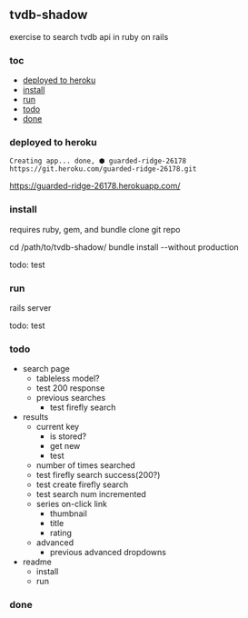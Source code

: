## tvdb-shadow

exercise to search tvdb api in ruby on rails


### toc

- [deployed to heroku]
- [install]
- [run]
- [todo]
- [done]


### deployed to heroku

    Creating app... done, ⬢ guarded-ridge-26178
    https://git.heroku.com/guarded-ridge-26178.git

https://guarded-ridge-26178.herokuapp.com/


### install

requires ruby, gem, and bundle
clone git repo

   cd /path/to/tvdb-shadow/
   bundle install --without production
   
todo: test
   

### run

   rails server
   
todo: test


### todo

- search page
  - tableless model?
  - test 200 response
  - previous searches
    - test firefly search
- results
  - current key
    - is stored?
    - get new
    - test
  - number of times searched
  - test firefly search success(200?)
  - test create firefly search
  - test search num incremented
  - series on-click link
    - thumbnail
    - title 
    - rating
  - advanced
    - previous advanced dropdowns
- readme
  - install
  - run


### done


[deployed to heroku]:#deployed-to-heroku
[install]:#install
[run]:#run

[todo]:#todo
[done]:#done
